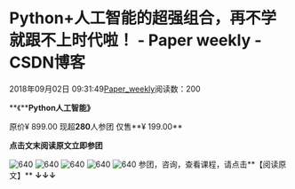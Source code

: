 
# Python+人工智能的超强组合，再不学就跟不上时代啦！ - Paper weekly - CSDN博客


2018年09月02日 09:31:49[Paper_weekly](https://me.csdn.net/c9Yv2cf9I06K2A9E)阅读数：200



**《****Python人工智能》**

原价¥ 899.00
现超**280**人参团
仅售**¥ 199.00**

**点击文末阅读原文立即参团**

![640](https://ss.csdn.net/p?https://mmbiz.qpic.cn/mmbiz_png/NhqC8rk8kadNEmdrw1PffNcLnZ3kHkh9te5oIlEJluCfia7W0LenbHicEWLSX4fkFyZibiaicp5qm6qTswcH7D30Aibg/640)
![640](https://ss.csdn.net/p?https://mmbiz.qpic.cn/mmbiz_png/NhqC8rk8kadNEmdrw1PffNcLnZ3kHkh9YOvwfwHVXjgPa72sHSoJq2we3mX6UeN8icsPHjqxy6ic95sibibAmPtzSQ/640)
![640](https://ss.csdn.net/p?https://mmbiz.qpic.cn/mmbiz_png/NhqC8rk8kadNEmdrw1PffNcLnZ3kHkh9Bj9XygK0uiccBVMib6aAo8gzlj7GLrGycz0tax18Fj9OukusFckN26RA/640)
![640](https://ss.csdn.net/p?https://mmbiz.qpic.cn/mmbiz_png/NhqC8rk8kadNEmdrw1PffNcLnZ3kHkh9Lr90icfj0yWYibfIchE6VlP3O9HC92IRGM1WDdofr9fapAtg0s5ZPuzw/640)
![640](https://ss.csdn.net/p?https://mmbiz.qpic.cn/mmbiz_png/NhqC8rk8kadNEmdrw1PffNcLnZ3kHkh9PgyBK77O0koQ9n1TQal3GJYtQ4TFQWH8icJ8Cqx3uVW10fUggyMdVxA/640)
参团，咨询，查看课程，请点击**【阅读原文】**
**↓↓↓**


